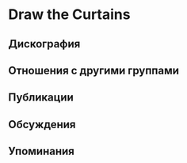 # Draw the Curtains



## Дискография


## Отношения с другими группами


## Публикации


## Обсуждения


## Упоминания


